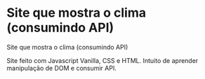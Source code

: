 # Site que mostra o clima (consumindo API)
 Site que mostra o clima (consumindo API)

Site feito com Javascript Vanilla, CSS e HTML. Intuito de aprender manipulação de DOM e consumir API.
